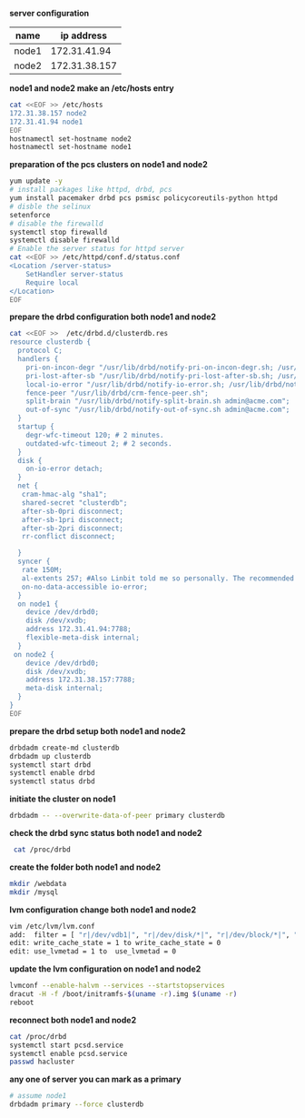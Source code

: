 **server configuration**

| name  | ip address    |
| ----- | ------------- |
| node1 | 172.31.41.94  |
| node2 | 172.31.38.157 |

**node1 and node2 make an /etc/hosts entry**

```bash
cat <<EOF >> /etc/hosts
172.31.38.157 node2
172.31.41.94 node1
EOF
hostnamectl set-hostname node2
hostnamectl set-hostname node1
```

**preparation of the pcs clusters on node1 and node2**

```bash
yum update -y
# install packages like httpd, drbd, pcs
yum install pacemaker drbd pcs psmisc policycoreutils-python httpd
# disble the selinux
setenforce
# disable the firewalld
systemctl stop firewalld
systemctl disable firewalld
# Enable the server status for httpd server
cat <<EOF >> /etc/httpd/conf.d/status.conf
<Location /server-status>
    SetHandler server-status
    Require local
</Location>
EOF
```

**prepare the drbd configuration both node1 and node2**

```bash
cat <<EOF >>  /etc/drbd.d/clusterdb.res
resource clusterdb {
  protocol C;
  handlers {
    pri-on-incon-degr "/usr/lib/drbd/notify-pri-on-incon-degr.sh; /usr/lib/drbd/notifyemergency-reboot.sh; echo b > /proc/sysrq-trigger ; reboot -f";
    pri-lost-after-sb "/usr/lib/drbd/notify-pri-lost-after-sb.sh; /usr/lib/drbd/notifyemergency-reboot.sh; echo b > /proc/sysrq-trigger; reboot -f";
    local-io-error "/usr/lib/drbd/notify-io-error.sh; /usr/lib/drbd/notify-emergencyshutdown.sh; echo o > /proc/sysrq-trigger ; halt -f";
    fence-peer "/usr/lib/drbd/crm-fence-peer.sh";
    split-brain "/usr/lib/drbd/notify-split-brain.sh admin@acme.com";
    out-of-sync "/usr/lib/drbd/notify-out-of-sync.sh admin@acme.com";
  }
  startup {
    degr-wfc-timeout 120; # 2 minutes.
    outdated-wfc-timeout 2; # 2 seconds.
  }
  disk {
    on-io-error detach;
  }
  net {
   cram-hmac-alg "sha1";
   shared-secret "clusterdb";
   after-sb-0pri disconnect;
   after-sb-1pri disconnect;
   after-sb-2pri disconnect;
   rr-conflict disconnect;

  }
  syncer {
   rate 150M;
   al-extents 257; #Also Linbit told me so personally. The recommended range for this should be between 7 and 3833. The default value is 127
   on-no-data-accessible io-error;
  }
  on node1 {
    device /dev/drbd0;
    disk /dev/xvdb;
    address 172.31.41.94:7788;
    flexible-meta-disk internal;
  }
 on node2 {
    device /dev/drbd0;
    disk /dev/xvdb;
    address 172.31.38.157:7788;
    meta-disk internal;
  }
}
EOF
```

**prepare the drbd setup both node1 and node2**

```bash
drbdadm create-md clusterdb
drbdadm up clusterdb
systemctl start drbd
systemctl enable drbd
systemctl status drbd
```

**initiate the cluster on node1**

```bash
drbdadm -- --overwrite-data-of-peer primary clusterdb
```

**check the drbd sync status both node1 and node2**

```bash
 cat /proc/drbd
```

**create the folder both node1 and node2**

```bash
mkdir /webdata
mkdir /mysql
```

**lvm configuration change both node1 and node2**

```bash
vim /etc/lvm/lvm.conf
add:  filter = [ "r|/dev/vdb1|", "r|/dev/disk/*|", "r|/dev/block/*|", "a|.*|" ]     # near 128 line
edit: write_cache_state = 1 to write_cache_state = 0                                # near 128 line
edit: use_lvmetad = 1 to  use_lvmetad = 0                                           # 958 line near by
```

**update the lvm configuration on node1 and node2**

```bash
lvmconf --enable-halvm --services --startstopservices
dracut -H -f /boot/initramfs-$(uname -r).img $(uname -r)
reboot
```

**reconnect both node1 and node2**

```bash
cat /proc/drbd
systemctl start pcsd.service
systemctl enable pcsd.service
passwd hacluster
```

**any one of server you can mark as a primary**

```bash
# assume node1
drbdadm primary --force clusterdb
```